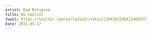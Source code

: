 ```yaml
---
artist: Bad Religion
title: No Control
tweet: https://twitter.com/yellowled/status/1394381506412486657
date: 2021-05-17
---
```

